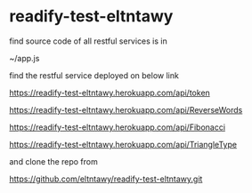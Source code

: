 # readify-test-eltntawy

find source code of all restful services is in

~/app.js

find the restful service deployed on below link

https://readify-test-eltntawy.herokuapp.com/api/token

https://readify-test-eltntawy.herokuapp.com/api/ReverseWords

https://readify-test-eltntawy.herokuapp.com/api/Fibonacci

https://readify-test-eltntawy.herokuapp.com/api/TriangleType


and clone the repo from 

https://github.com/eltntawy/readify-test-eltntawy.git
